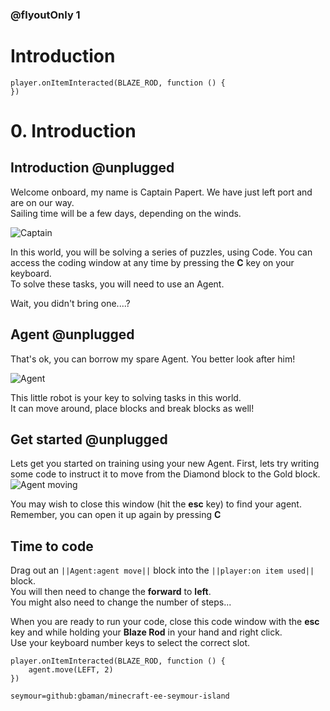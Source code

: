 

### @flyoutOnly 1

# Introduction

```template
player.onItemInteracted(BLAZE_ROD, function () {
})

```

# 0. Introduction

## Introduction @unplugged

Welcome onboard, my name is Captain Papert. We have just left port and are on our way.   
Sailing time will be a few days, depending on the winds.   

![Captain](https://github.com/gbaman/minecraft-ee-seymour-island/raw/master/media/captain.jpg)

In this world, you will be solving a series of puzzles, using Code. You can access the
coding window at any time by pressing the **C** key on your keyboard.    
To solve these tasks, you will need to use an Agent.      
      
Wait, you didn't bring one....?

## Agent @unplugged

That's ok, you can borrow my spare Agent. You better look after him!

![Agent](https://github.com/gbaman/minecraft-ee-seymour-island/raw/master/media/agent.jpg)

This little robot is your key to solving tasks in this world.   
It can move around, place blocks and break blocks as well!

## Get started @unplugged

Lets get you started on training using your new Agent. First, lets try writing
some code to instruct it to move from the Diamond block to the Gold block.   
![Agent moving](https://github.com/gbaman/minecraft-ee-seymour-island/raw/master/media/task0-move.gif)

You may wish to close this window (hit the **esc** key) to find your agent.   
Remember, you can open it up again by pressing **C**

## Time to code
Drag out an ``||Agent:agent move||`` block into the ``||player:on item used||`` block.   
You will then need to change the **forward** to **left**.   
You might also need to change the number of steps...   

When you are ready to run your code, close this code window with the **esc** key
and while holding your **Blaze Rod** in your hand and right click.    
Use your keyboard number keys to select the correct slot. 

```blocks
player.onItemInteracted(BLAZE_ROD, function () {
    agent.move(LEFT, 2)
})
```

```package
seymour=github:gbaman/minecraft-ee-seymour-island
```
